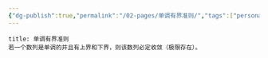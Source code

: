```yaml
---
{"dg-publish":true,"permalink":"/02-pages/单调有界准则/","tags":["personal/blog","高等数学/极限"]}
---
```


```ad-info
title: 单调有界准则
若一个数列是单调的并且有上界和下界，则该数列必定收敛（极限存在）。
```